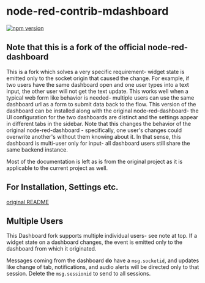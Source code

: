 # node-red-contrib-mdashboard

[![npm version](https://badge.fury.io/js/node-red-contrib-mdashboard.svg)](https://badge.fury.io/js/node-red-contrib-mdashboard)
## Note that this is a fork of the official node-red-dashboard
This is a fork which solves a very specific requirement- widget
state is emitted only to the socket origin that caused the change. For example, if two users have the same dashboard open
and one user types into a text input, the other user will not get the text update. This works well when a typical web form
like behavior is needed- multiple users can use the same dashboard url as a form to submit data back to the flow. This
version of the dashboard can be installed along with the original node-red-dashboard- the UI configuration for the two
dashboards are distinct and the settings appear in different tabs in the sidebar. Note that this changes the behavior of
the original node-red-dashboard - specifically, one user's changes could overwrite another's without them knowing about it.
In that sense, this dashboard is multi-user only for input- all dashboard users still share the same backend instance.

Most of the documentation is left as is from the original project as it is applicable to the current project as well.
## For Installation, Settings etc.
[original README](https://github.com/node-red/node-red-dashboard) 

## Multiple Users

This Dashboard fork supports multiple individual users- see note at top. If a widget state on a dashboard changes, the event is emitted only to the dashboard from which it originated.

Messages coming from the dashboard **do** have a `msg.socketid`, and updates like change of tab,
notifications, and audio alerts will be directed only to that session. Delete the `msg.sessionid` to send
to all sessions.
